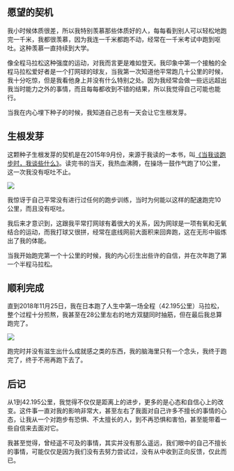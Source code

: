 ## 愿望的契机

我小时候体质很差，所以我特别羡慕那些体质好的人，每每看到别人可以轻松地跑完一千米，我都很羡慕，因为我连一千米都跑不动，经常在一千米考试中跑到呕吐。这种羡慕一直持续到大学。

像全程马拉松这种强度的运动，对我而言更是难如登天。我印象中第一个接触的全程马拉松爱好者是一个打网球的球友，当我第一次知道他平常跑几十公里的时候，我十分吃惊，但是我看他身上并没有什么特别之处。因为我经常会做一些远远超出我当时能力之外的事情，而且每每都收到不错的结果，所以我觉得自己可能也能行。

当我在内心埋下种子的时候，我知道自己总有一天会让它生根发芽。

## 生根发芽

这颗种子生根发芽的契机是在2015年9月份，来源于我读的一本书，叫[《当我谈跑步时，我谈些什么》](https://rolen.wiki/what-i-talk-about-when-i-talk-about-running/)。读完书的当天，我热血沸腾，在操场一鼓作气跑了10公里，这一次我没有呕吐不止。

![](https://rolen.wiki/wp-content/uploads/2024/06/image-2.png)

我惊讶于自己平常没有进行过任何的跑步训练，当时为何能以这样的配速跑完10公里，而且没有呕吐。

我后来才意识到，这跟我平常打网球有着很大的关系，因为网球是一项有氧和无氧结合的运动，而我打球又很拼，经常在底线网前大面积来回奔跑，这在无形中锻炼出了我的体能。

当我开始跑完第一个十公里的时候，我的内心衍生出些许的自信，并在次年跑了第一个半程马拉松。

## 顺利完成

直到2018年11月25日，我在日本跑了人生中第一场全程（42.195公里）马拉松，整个过程十分煎熬，我甚至在28公里左右的地方双腿同时抽筋，但在最后我总算跑完了。

![](https://rolen.wiki/wp-content/uploads/2024/06/image-3.png)

跑完时并没有滋生出什么成就感之类的东西，我的脑海里只有一个念头，我终于跑完了，终于不用再跑下去了。

## 后记

从1到42.195公里，我觉得不仅仅是距离上的进步，更多的是心态和自信心上的改变。这件事一直对我的影响非常大，甚至左右了我面对自己许多不擅长的事情的心态，让我从一个对跑步有恐惧、不太擅长的人，到不再恐惧和害怕，甚至能带着一些自信来去面对它。

我甚至觉得，曾经遥不可及的事情，其实并没有那么遥远，我们眼中的自己不擅长的事情，可能仅仅是因为我们没有去努力尝试过，没有从中收到正向反馈，仅此而已。